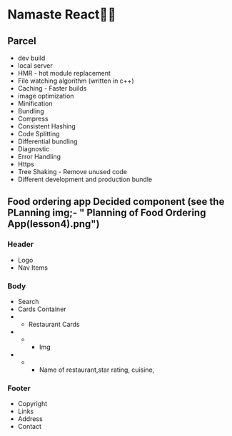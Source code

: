 # Namaste React🚀🚀

## Parcel

- dev build
- local server
- HMR - hot module replacement
- File watching algorithm (written in c++)
- Caching - Faster builds
- image optimization
- Minification
- Bundling
- Compress
- Consistent Hashing
- Code Splitting
- Differential bundling
- Diagnostic
- Error Handling
- Https
- Tree Shaking - Remove unused code
- Different development and production bundle

## Food ordering app ⁡⁣⁢⁣Decided component (see the PLanning img;- " Planning of Food Ordering App(lesson4).png")

### Header

- Logo
- Nav Items

### Body

- Search
- Cards Container
- - Restaurant Cards
- - - Img
- - - Name of restaurant,star rating, cuisine,

### Footer

- Copyright
- Links
- Address
- Contact⁡
